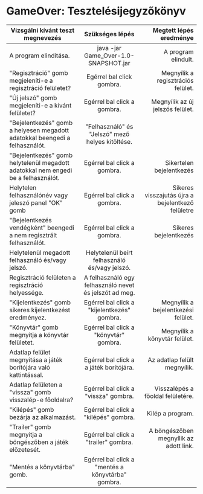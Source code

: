 # GameOver: Tesztelésijegyzőkönyv

| Vizsgálni kívánt teszt megnevezés       | Szükséges lépés     | Megtett lépés eredménye |
| ------------- |:-------------:| -----:|
| A program elindítása. | java -jar Game_Over-1.0-SNAPSHOT.jar |  A program elindult. |
|  "Regisztráció" gomb megjeleníti-e a regisztráció felületet? |  Egérrel bal click gombra. |  Megnyílik a regisztrációs felület. |
|  "Új jelszó" gomb megjeleníti-e a kívánt felületet? | Egérrel bal click a gombra.  | Megnyílik az új jelszós felület.  |
|  "Bejelentkezés" gomb a helyesen megadott adatokkal beengedi a felhasználót. |  "Felhasználó" és "Jelszó" mező helyes kitöltése. |   |
|  "Bejelentkezés" gomb helytelenül megadott adatokkal nem engedi be a felhasználót. |  Egérrel bal click a gombra. |  Sikertelen bejelentkezés |
|  Helytelen felhasználónév vagy jeleszó panel "OK" gomb | Egérrel bal click a gombra.  | Sikeres visszajutás újra a bejelentkező felületre  |
|  "Bejelentkezés vendégként" beengedi a nem regisztrált felhasználót. | Egérrel bal click a gombra.  | Sikeres bejelentkezés  |
| Helytelenül megadott felhasználó és/vagy jelszó.  |  Helytelenül beírt felhasználó és/vagy jelszó. |   |
|  Regisztráció felületen a regisztráció helyessége. | A felhasználó egy felhasználó nevet és jelszót ad meg.  |   |
| "Kijelentkezés" gomb sikeres kijelentkezést eredményez.  |  Egérrel bal click a "kijelentkezés" gombra. | Megnyílik a bejelentkezési felület.  |
| "Könyvtár" gomb megnyitja a könyvtár felületet.  |  Egérrel bal click a "könyvtár" gombra. |  Megnyílik a könyvtár felület. |
| Adatlap felület megnyitása a játék borítójára való kattintással.  | Egérrel bal click a a játék borítójára.  |  Az adatlap felült megnyílik. |
|  Adatlap felületen a "vissza" gomb visszalép-e főoldalra? | Egérrel bal click a "vissza" gombra.  | Visszalépés a főoldal felületére.  |
| "Kilépés" gomb bezárja az alkalmazást.  |  Egérrel bal click a "kilépés" gombra. | Kilép a program.  |
| "Trailer" gomb megnyitja a böngészőben a játék előzetesét. |  Egérrel bal click a "trailer" gombra. | A böngészőben megnyílik az adott link.  |
| "Mentés a könyvtárba" gomb. |  Egérrel bal click a "mentés a könyvtárba" gombra. |   |